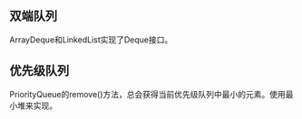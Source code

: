 ## 双端队列
ArrayDeque和LinkedList实现了Deque接口。

## 优先级队列
PriorityQueue的remove()方法，总会获得当前优先级队列中最小的元素。使用最小堆来实现。
